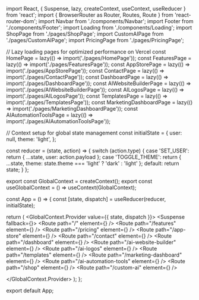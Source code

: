 
import React, { Suspense, lazy, createContext, useContext, useReducer } from 'react';
import { BrowserRouter as Router, Routes, Route } from 'react-router-dom';
import Navbar from './components/Navbar';
import Footer from './components/Footer';
import Loading from './components/Loading';
import ShopPage from './pages/ShopPage';
import CustomAIPage from './pages/CustomAIPage';
import PricingPage from './pages/PricingPage';

// Lazy loading pages for optimized performance on Vercel
const HomePage = lazy(() => import('./pages/HomePage'));
const FeaturesPage = lazy(() => import('./pages/FeaturesPage'));
const AppStorePage = lazy(() => import('./pages/AppStorePage'));
const ContactPage = lazy(() => import('./pages/ContactPage'));
const DashboardPage = lazy(() => import('./pages/DashboardPage'));
const AIWebsiteBuilderPage = lazy(() => import('./pages/AIWebsiteBuilderPage'));
const AILogosPage = lazy(() => import('./pages/AILogosPage'));
const TemplatesPage = lazy(() => import('./pages/TemplatesPage'));
const MarketingDashboardPage = lazy(() => import('./pages/MarketingDashboardPage'));
const AIAutomationToolsPage = lazy(() => import('./pages/AIAutomationToolsPage'));

// Context setup for global state management
const initialState = {
  user: null,
  theme: 'light',
};

const reducer = (state, action) => {
  switch (action.type) {
    case 'SET_USER':
      return { ...state, user: action.payload };
    case 'TOGGLE_THEME':
      return { ...state, theme: state.theme === 'light' ? 'dark' : 'light' };
    default:
      return state;
  }
};

export const GlobalContext = createContext();
export const useGlobalContext = () => useContext(GlobalContext);

const App = () => {
  const [state, dispatch] = useReducer(reducer, initialState);

  return (
    <GlobalContext.Provider value={{ state, dispatch }}>
      <Router>
        <Navbar />
        <Suspense fallback={<Loading />}>
          <Routes>
            <Route path="/" element={<HomePage />} />
            <Route path="/features" element={<FeaturesPage />} />
            <Route path="/pricing" element={<PricingPage />} />
            <Route path="/app-store" element={<AppStorePage />} />
            <Route path="/contact" element={<ContactPage />} />
            <Route path="/dashboard" element={<DashboardPage />} />
            <Route path="/ai-website-builder" element={<AIWebsiteBuilderPage />} />
            <Route path="/ai-logos" element={<AILogosPage />} />
            <Route path="/templates" element={<TemplatesPage />} />
            <Route path="/marketing-dashboard" element={<MarketingDashboardPage />} />
            <Route path="/ai-automation-tools" element={<AIAutomationToolsPage />} />
            <Route path="/shop" element={<ShopPage />} />
            <Route path="/custom-ai" element={<CustomAIPage />} />
          </Routes>
        </Suspense>
        <Footer />
      </Router>
    </GlobalContext.Provider>
  );
};

export default App;
